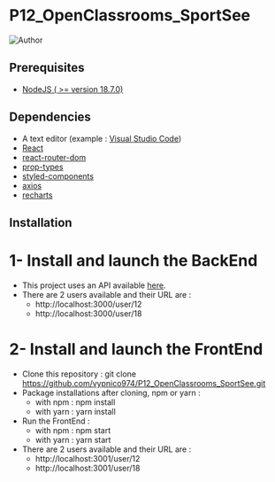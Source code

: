 # P12_OpenClassrooms_SportSee

![Author](<https://img.shields.io/badge/Author-Nicolas%20Vyplasil-green>)

## Prerequisites

- [NodeJS ( >= version 18.7.0)](https://nodejs.org/en/)

## Dependencies

- A text editor (example : [Visual Studio Code](https://code.visualstudio.com/))
- [React](https://reactjs.org/)
- [react-router-dom](https://reactrouter.com/web/guides/quick-start)
- [prop-types](https://github.com/facebook/prop-types)
- [styled-components](https://styled-components.com/)
- [axios](https://axios-http.com/)
- [recharts](https://recharts.org/en-US/)


## Installation

# 1- Install and launch the BackEnd

- This project uses an API available [here](https://github.com/OpenClassrooms-Student-Center/P9-front-end-dashboard).
- There are 2 users available and their URL are :
  - http://localhost:3000/user/12
  - http://localhost:3000/user/18

# 2- Install and launch the FrontEnd

- Clone this repository :
    git clone https://github.com/vypnico974/P12_OpenClassrooms_SportSee.git
- Package installations after cloning, npm or yarn :
    - with npm :
    npm install
    - with yarn :
    yarn install
- Run the FrontEnd :  
    - with npm :
    npm start
    - with yarn :
    yarn start
- There are 2 users available and their URL are :
  - http://localhost:3001/user/12
  - http://localhost:3001/user/18
